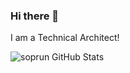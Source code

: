 ### Hi there 👋

I am a Technical Architect!



![soprun GitHub Stats](https://github-readme-stats.vercel.app/api?username=soprun&include_all_commits=true&hide=contribs&show_icons=true&count_private=true)

<!--
**soprun/soprun** is a ✨ _special_ ✨ repository because its `README.md` (this file) appears on your GitHub profile.

Here are some ideas to get you started:

- 🔭 I’m currently working on ...
- 🌱 I’m currently learning ...
- 👯 I’m looking to collaborate on ...
- 🤔 I’m looking for help with ...
- 💬 Ask me about ...
- 📫 How to reach me: ...
- 😄 Pronouns: ...
- ⚡ Fun fact: ...
-->
